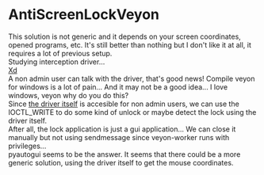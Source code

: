 # AntiScreenLockVeyon
This solution is not generic and it depends on your screen coordinates, opened programs, etc.
It's still better than nothing but I don't like it at all, it requires a lot of previous setup.   
Studying interception driver...   
[Xd](https://github.com/veyon/veyon/pull/622/files/81a3ec6456118d5c819ac68507fbf63555442c92)   
A non admin user can talk with the driver, that's good news!
Compile veyon for windows is a lot of pain... And it may not be a good idea...  I love windows, veyon why do you do this?   
Since [the driver itself](https://github.com/oblitum/Interception) is accesible for non admin users, we can use the IOCTL_WRITE to do some kind of unlock or maybe detect the lock using the driver itself.   
After all, the lock application is just a gui application...   We can close it manually but not using sendmessage since veyon-worker runs with privileges...   
pyautogui seems to be the answer.
It seems that there could be a more generic solution, using the driver itself to get the mouse coordinates.
